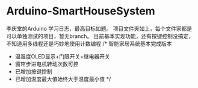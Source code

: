 # Arduino-SmartHouseSystem
李庆堂的Arduino 学习日志，最高目标如题。
项目文件夹如上，每个文件家都是可以单独测试的项目，暂无branch。
目前基本实现功能，还有按键控制没搞定，不知道用多线程还是巧妙地使用计数编程
/* 智能家居系统基本完成版本
 * 温湿度OLED显示+门限开关+继电器开关
 * 窗帘步进电机转动次数可控
 * 已增加按键控制
 * 已增加温度最大值始终大于温度最小值
*/
